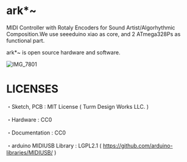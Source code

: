 # ark*~
MIDI Controller with Rotaly Encoders for Sound Artist/Algorhythmic Composition.We use seeeduino xiao as core, and 2 ATmega328Ps as functional part.

ark*~  is open source hardware and software.

![IMG_7801](https://github.com/Turm-Design-Works/ark/assets/75283624/064a1bd0-33da-4259-b255-d205b1ef2da7)

# LICENSES
・Sketch, PCB : MIT License ( Turm Design Works LLC. )

・Hardware : CC0

・Documentation : CC0

・arduino MIDIUSB Library : LGPL2.1 ( https://github.com/arduino-libraries/MIDIUSB/ ) 
